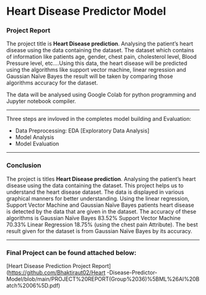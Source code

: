# Heart Disease Predictor Model
### Project Report 
The project title is **Heart Disease prediction**. Analysing the patient’s heart disease using the data containing the dataset.
The dataset which contains of information like patients age, gender, chest pain, cholesterol level, Blood Pressure level, etc….Using this data, the heart disease will be predicted using the algorithms like support vector machine, linear regression and Gaussian Naïve Bayes the result will be taken by comparing those algorithms accuracy for the dataset.

The data will be analysed using Google Colab for python programming and Jupyter notebook compiler.

-------------------

Three steps are invloved in the completes model building and Evaluation:
- Data Preprocessing: EDA [Exploratory Data Analysis]
- Model Analysis
- Model Evaluation

-------------------

### Conclusion
The project is titles **Heart Disease prediction**. Analysing the patient’s heart disease using the data containing the dataset.
This project helps us to understand the heart disease dataset. The data is displayed in various graphical manners for better understanding. Using the linear regression, Support Vector Machine and Gaussian Naïve Bayes patients heart disease is detected by the data that are given in the dataset. The accuracy of these algorithms is Gaussian Naïve Bayes 83.52% Support Vector Machine 70.33% Linear Regression 18.75% (using the chest pain Attribute). The best result given for the dataset is from Gaussian Naïve Bayes by its accuracy.

-------------------
### Final Project can be found attached below:

[Heart Disease Prediction Project Report](https://github.com/Bhaktiraut02/Heart -Disease-Predictor-Model/blob/main/PROJECT%20REPORT(Group%2036)%5BML%26AI%20Batch%2006%5D.pdf)
